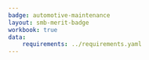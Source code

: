 ```yaml
---
badge: automotive-maintenance
layout: smb-merit-badge
workbook: true
data:
    requirements: ../requirements.yaml
---
```

